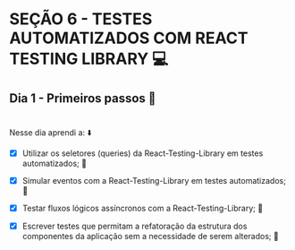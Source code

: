 # SEÇÃO 6 - TESTES AUTOMATIZADOS COM REACT TESTING LIBRARY :computer:

## Dia 1 - Primeiros passos :green_heart:
#

Nesse dia aprendi a: :arrow_down:

- [x] Utilizar os seletores (queries) da React-Testing-Library em testes automatizados; :rocket:

- [x] Simular eventos com a React-Testing-Library em testes automatizados; :rocket:

- [x] Testar fluxos lógicos assíncronos com a React-Testing-Library; :rocket:

- [x] Escrever testes que permitam a refatoração da estrutura dos componentes da aplicação sem a necessidade de serem alterados; :rocket:



#
